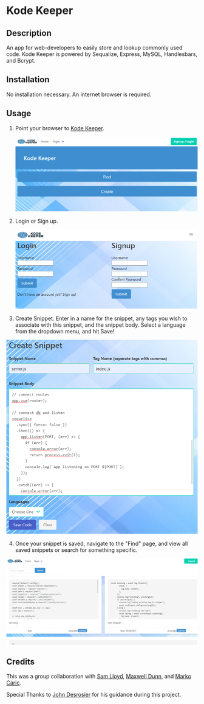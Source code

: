 # Kode Keeper

## Description

An app for web-developers to easily store and lookup commonly used code. Kode Keeper is powered by Sequalize, Express, MySQL, Handlesbars, and Bcrypt.

## Installation

No installation necessary. An internet browser is required.

## Usage

1. Point your browser to <a href="https://kode-keeper.herokuapp.com/">Kode Keeper</a>.

   <img src="public/images/Capture1.PNG"/>

2. Login or Sign up.

   <img src="public/images/Capture2.PNG"/>

3. Create Snippet. Enter in a name for the snippet, any tags you wish to associate with this snippet, and the snippet body. Select a language from the dropdown menu, and hit Save!

  <img src="public/images/Capture3.PNG"/>

4. Once your snippet is saved, navigate to the "Find" page, and view all saved snippets or search for something specific.

  <img src="public/images/Capture4.PNG"/>

## Credits

This was a group collaboration with <a href="https://github.com/saml415">Sam Lloyd</a>, <a href="https://github.com/maxd66">Maxwell Dunn</a>, and <a href="https://github.com/m-car">Marko Caric</a>.

Special Thanks to <a href="https://github.com/median-man">John Desrosier</a> for his guidance during this project.
